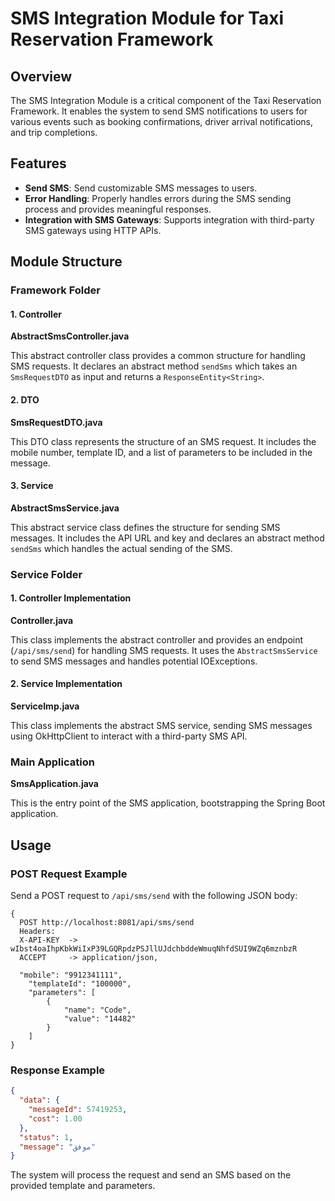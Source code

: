 # SMS Integration Module for Taxi Reservation Framework

## Overview

The SMS Integration Module is a critical component of the Taxi Reservation Framework. It enables the system to send SMS notifications to users for various events such as booking confirmations, driver arrival notifications, and trip completions.

## Features

- **Send SMS**: Send customizable SMS messages to users.
- **Error Handling**: Properly handles errors during the SMS sending process and provides meaningful responses.
- **Integration with SMS Gateways**: Supports integration with third-party SMS gateways using HTTP APIs.

## Module Structure

### Framework Folder

#### 1. Controller
**AbstractSmsController.java**

This abstract controller class provides a common structure for handling SMS requests. It declares an abstract method `sendSms` which takes an `SmsRequestDTO` as input and returns a `ResponseEntity<String>`.

#### 2. DTO
**SmsRequestDTO.java**

This DTO class represents the structure of an SMS request. It includes the mobile number, template ID, and a list of parameters to be included in the message.

#### 3. Service
**AbstractSmsService.java**

This abstract service class defines the structure for sending SMS messages. It includes the API URL and key and declares an abstract method `sendSms` which handles the actual sending of the SMS.

### Service Folder

#### 1. Controller Implementation
**Controller.java**

This class implements the abstract controller and provides an endpoint (`/api/sms/send`) for handling SMS requests. It uses the `AbstractSmsService` to send SMS messages and handles potential IOExceptions.

#### 2. Service Implementation
**ServiceImp.java**

This class implements the abstract SMS service, sending SMS messages using OkHttpClient to interact with a third-party SMS API.

### Main Application
**SmsApplication.java**

This is the entry point of the SMS application, bootstrapping the Spring Boot application.

## Usage

### POST Request Example

Send a POST request to `/api/sms/send` with the following JSON body:

```http
{
  POST http://localhost:8081/api/sms/send
  Headers:
  X-API-KEY  -> wIbst4oaIhpKbkWiIxP39LGQRpdzPSJllUJdchbddeWmuqNhfdSUI9WZq6mznbzR
  ACCEPT     -> application/json,
  
  "mobile": "9912341111",
    "templateId": "100000",
    "parameters": [
        {
            "name": "Code",
            "value": "14482"
        }
    ]
}
```

### Response Example

```json
{
  "data": {
    "messageId": 57419253,
    "cost": 1.00
  },
  "status": 1,
  "message": "موفق"
}
```

The system will process the request and send an SMS based on the provided template and parameters.
